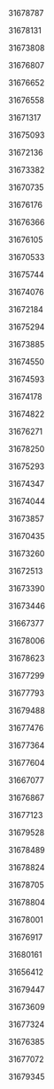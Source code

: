 31678787

31678131

31673808

31676807

31676652

31676558

31671317

31675093

31672136

31673382

31670735

31676176

31676366

31676105

31670533

31675744

31674076

31672184

31675294

31673885

31674550

31674593

31674178

31674822

31676271

31678250

31675293

31674347

31674044

31673857

31670435

31673260

31672513

31673390

31673446

31667377

31678006

31678623

31677299

31677793

31679488

31677476

31677364

31677604

31667077

31676867

31677123

31679528

31678489

31678824

31678705

31678804

31678001

31676917

31680161

31656412

31679447

31673609

31677324

31676385

31677072

31679345

